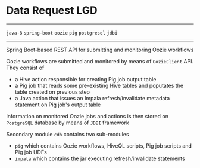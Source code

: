 # Data Request LGD

---

`java-8` `spring-boot` `oozie` `pig` `postgresql` `jdbi`

---

Spring Boot-based REST API for submitting and monitoring Oozie workflows

Oozie workflows are submitted and monitored by means of `OozieClient` API. They consist of

* a Hive action responsible for creating Pig job output table
* a Pig job that reads some pre-existing Hive tables and poputates the table created on previous step
* a Java action that issues an Impala refresh/invalidate metadata statement on Pig job's output table

Information on monitored Oozie jobs and actions is then stored on `PostgreSQL` database by means of `JDBI` framework 

Secondary module `cdh` contains two sub-modules

* `pig` which contains Oozie workflows, HiveQL scripts, Pig job scripts and Pig job UDFs
* `impala` which contains the jar executing refresh/invalidate statements
